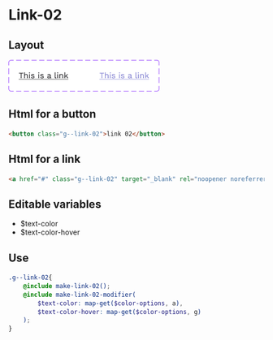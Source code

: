 # Link-02

## Layout

![alt text][link-02]

[link-02]: /src/img/global-components/link/link-02.png

## Html for a button

```html
<button class="g--link-02">link 02</button>
```

## Html for a link

```html
<a href="#" class="g--link-02" target="_blank" rel="noopener noreferrer">link 02 link</a>
```

## Editable variables

- $text-color
- $text-color-hover

## Use

```scss
.g--link-02{
    @include make-link-02();
    @include make-link-02-modifier(
        $text-color: map-get($color-options, a),
        $text-color-hover: map-get($color-options, g)
    );
}
```
